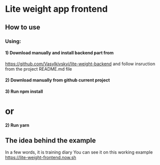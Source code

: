 # Lite weight app frontend

## How to use

### Using:

#### 1) Download manually and install backend part from

https://github.com/Vasylkivskyi/lite-weight-backend
and follow insruction from the project README.md file

#### 2) Download manually from github current project

#### 3) Run npm install

# or

#### 2) Run yarn

## The idea behind the example

In a few words, it is training diary
You can see it on this working example
https://lite-weight-frontend.now.sh
